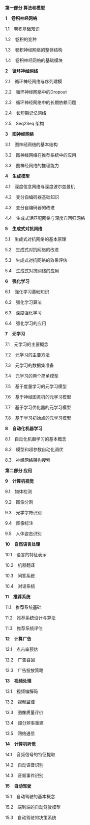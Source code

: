 **第一部分 算法和模型**

**1　卷积神经网络**

1.1　卷积基础知识

1.2　卷积的变种

1.3　卷积神经网络的整体结构

1.4　卷积神经网络的基础模块



**2　循环神经网络**

2.1　循环神经网络与序列建模

2.2　循环神经网络中的Dropout

2.3　循环神经网络中的长期依赖问题

2.4　长短期记忆网络

2.5　Seq2Seq 架构



**3　图神经网络**

3.1　图神经网络的基本结构

3.2　图神经网络在推荐系统中的应用

3.3　图神经网络的推理能力



**4　生成模型**

4.1　深度信念网络与深度波尔兹曼机

4.2　变分自编码器基础知识

4.3　变分自编码器的改进

4.4　生成式矩匹配网络与深度自回归网络



**5　生成式对抗网络**

5.1　生成式对抗网络的基本原理

5.2　生成式对抗网络的改进

5.3　生成式对抗网络的效果评估

5.4　生成式对抗网络的应用



**6　强化学习**

6.1　强化学习基础知识

6.2　强化学习算法

6.3　深度强化学习

6.4　强化学习的应用



**7　元学习**

7.1　元学习的主要概念

7.2　元学习的主要方法

7.3　元学习的数据集准备

7.4　元学习的两个简单模型

7.5　基于度量学习的元学习模型

7.6　基于神经图灵机的元学习模型

7.7　基于学习优化器的元学习模型

7.8　基于学习初始点的元学习模型



**8　自动化机器学习**

8.1　自动化机器学习的基本概念

8.2　模型和超参数自动化调优

8.3　神经网络架构搜索



**第二部分 应用**

**9　计算机视觉**

9.1　物体检测

9.2　图像分割

9.3　光学字符识别

9.4　图像标注

9.5　人体姿态识别



**10　自然语言处理**

10.1　语言的特征表示

10.2　机器翻译

10.3　问答系统

10.4　对话系统



**11　推荐系统**

11.1　推荐系统基础

11.2　推荐系统设计与算法

11.3　推荐系统评估



**12　计算广告**

12.1　点击率预估

12.2　广告召回

12.3　广告投放策略



**13　视频处理**

13.1　视频编解码

13.2　视频监控

13.3　图像质量评价

13.4　超分辨率重建

13.5　网络通信



**14　计算机听觉**

14.1　音频信号的特征提取

14.2　自动语音识别

14.3　音频事件识别



**15　自动驾驶**

15.1　自动驾驶的基本概念

15.2　端到端的自动驾驶模型

15.3　自动驾驶的决策系统




